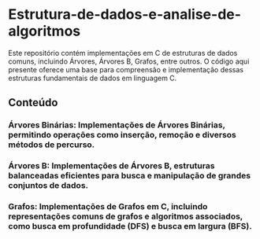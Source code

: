 # Estrutura-de-dados-e-analise-de-algoritmos

Este repositório contém implementações em C de estruturas de dados comuns, incluindo Árvores, Árvores B, Grafos, entre outros. O código aqui presente oferece uma base para compreensão e implementação dessas estruturas fundamentais de dados em linguagem C.

## Conteúdo

### Árvores Binárias: Implementações de Árvores Binárias, permitindo operações como inserção, remoção e diversos métodos de percurso.

### Árvores B: Implementações de Árvores B, estruturas balanceadas eficientes para busca e manipulação de grandes conjuntos de dados.

### Grafos: Implementações de Grafos em C, incluindo representações comuns de grafos e algoritmos associados, como busca em profundidade (DFS) e busca em largura (BFS).
